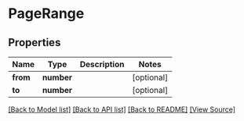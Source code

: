 ﻿# PageRange


## Properties
Name | Type | Description | Notes
------------ | ------------- | ------------- | -------------
**from** | **number** |  | [optional]
**to** | **number** |  | [optional]

[[Back to Model list]](../README.md#documentation-for-models) [[Back to API list]](../README.md#documentation-for-api-endpoints) [[Back to README]](../README.md) [[View Source]](../src/models/pageRange.ts)

